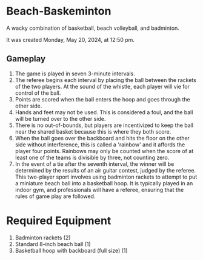 # Beach-Baskeminton

A wacky combination of basketball, beach volleyball, and badminton.

It was created Monday, May 20, 2024, at 12:50 pm.


## Gameplay

1. The game is played in seven 3-minute intervals.
2. The referee begins each interval by placing the ball between the rackets of the two players. At the sound of the whistle, each player will vie for control of the ball.
3. Points are scored when the ball enters the hoop and goes through the other side.
4. Hands and feet may not be used. This is considered a foul, and the ball will be turned over to the other side.
5. There is no out-of-bounds, but players are incentivized to keep the ball near the shared basket because this is where they both score.
6. When the ball goes over the backboard and hits the floor on the other side without interference, this is called a 'rainbow' and it affords the player four points. Rainbows may only be counted when the score of at least one of the teams is divisible by three, not counting zero.
7. In the event of a tie after the seventh interval, the winner will be determined by the results of an air guitar contest, judged by the referee.
This two-player sport involves using badminton rackets to attempt to put a miniature beach ball into a basketball hoop. It is typically played in an indoor gym, and professionals will have a referee, ensuring that the rules of game play are followed.


# Required Equipment

1. Badminton rackets (2)
2. Standard 8-inch beach ball (1)
3. Basketball hoop with backboard (full size) (1)
